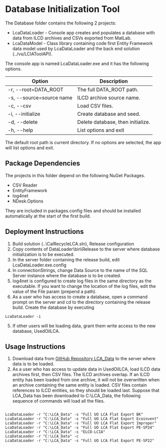 Database Initialization Tool
============================

The Database folder contains the following 2 projects:
  * LcaDataLoader - Console app creates and populates a database with data from ILCD archives and CSVs exported from MatLab.
  * LcaDataModel - Class library containing code first Entity Framework data model used by LcaDataLoader and the back end solution (../vs/LCIAToolAPI).


The console app is named LcaDataLoader.exe and it has the following options.


Option                     | Description
---------------------------|----------------------------------
-r, --root=DATA_ROOT       | The full DATA_ROOT path.
-s, --source=source name   | ILCD archive source name.
-c, --csv                  | Load CSV files.
-i, --initialize           | Create database and seed.
-d, --delete               | Delete database, then initialize.
-h, --help                 | List options and exit


The default root path is current directory. If no options are selected, the app will list options and exit.

Package Dependencies
--------------------
The projects in this folder depend on the following NuGet Packages. 
* CSV Reader
* EntityFramework
* log4net
* NDesk.Options

They are included in packages.config files and should be installed automatically at the start of the first build.

Deployment Instructions
-----------------------
1. Build solution (..\CalRecycleLCA.sln), Release configuration
2. Copy contents of DataLoader\bin\Release to the server where database initialization is to be executed.
3. In the server folder containing the release build, edit LcaDataLoader.exe.config
  1. In connectionStrings, change Data Source to the name of the SQL Server instance where the database is to be created.
  2. log4net is configured to create log files in the same directory as the executable. If you want to change the location of the log files, edit the value of the File param (prepend a path).
4. As a user who has access to create a database, open a command prompt on the server and cd to the directory containing the release build. Create the database by executing
<pre><code>LcaDataLoader -i</pre></code>
5. If other users will be loading data, grant them write access to the new database, UsedOilLCA. 

Usage Instructions
------------------
1. Download data from [GitHub Repository LCA_Data](https://github.com/uo-lca/LCA_Data/) to the server where data is to be loaded.
2. As a user who has access to update data in UsedOilLCA, load ILCD data archives first, then CSV files. The ILCD archives overlap. If an ILCD entity has been loaded from one archive, it will not be overwritten when an archive containing the same entity is loaded. CSV files contain references to ILCD entities, so they should be loaded last. Suppose that LCA_Data has been downloaded to C:\LCA_Data, the following sequence of commands will load all the files.
<pre><code>
LcaDataLoader -r "C:\LCA_Data" -s "Full UO LCA Flat Export BK"
LcaDataLoader -r "C:\LCA_Data" -s "Full UO LCA Flat Export Ecoinvent"
LcaDataLoader -r "C:\LCA_Data" -s "Full UO LCA Flat Export Improper"
LcaDataLoader -r "C:\LCA_Data" -s "Full UO LCA Flat Export PE-SP24"
LcaDataLoader -r "C:\LCA_Data" -s "ELCD-LCIA"
LcaDataLoader -r "C:\LCA_Data" -c
LcaDataLoader -r "C:\LCA_Data" -s "Full UO LCA Flat Export PE-SP22"
</pre></code>




  
  
 
 

